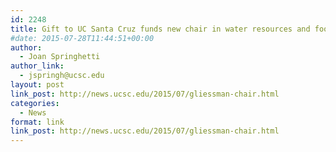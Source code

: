 ```yaml
---
id: 2248
title: Gift to UC Santa Cruz funds new chair in water resources and food sustainability
#date: 2015-07-28T11:44:51+00:00
author:
  - Joan Springhetti
author_link:
  - jspringh@ucsc.edu
layout: post
link_post: http://news.ucsc.edu/2015/07/gliessman-chair.html
categories:
  - News
format: link
link_post: http://news.ucsc.edu/2015/07/gliessman-chair.html
---
```


